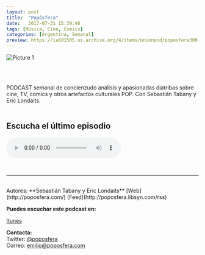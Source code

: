 ```yaml
---
layout: post
title:  "Popósfera"
date:   2017-07-31 15:39:40
tags: [Música, Cine, Comics]
categories: [Argentina, Semanal]
preview: https://ia601505.us.archive.org/4/items/unionpod/poposfera300.png
---
```


![Picture 1](https://ia601505.us.archive.org/4/items/unionpod/poposfera500.png)  

<br/>  
<br/>

PODCAST semanal de concienzudo análisis y apasionadas diatribas sobre cine, TV, comics y otros artefactos culturales POP. Con Sebastián Tabany y Eric Londaits.  
<br/>

## Escucha el último episodio  


<!--reproductor-feed=http://poposfera.libsyn.com/rss-->
<!--reproductor-start-->
<audio id="audio" preload="auto" controls="" src="http://traffic.libsyn.com/poposfera/068_-_Monstruos_famosos.mp3?dest-id=396222"></audio>
<!--reproductor-end-->

<br>


_ _ _  

<br>  
Autores: **Sebastián Tabany y Eric Londaits**  
[Web](http://poposfera.com/)  
[Feed](http://poposfera.libsyn.com/rss)

**Puedes escuchar este podcast en:**  

[Itunes](https://itunes.apple.com/ar/podcast/poposfera/id1131102242?mt=2)  

**Contacta:**  
Twitter: [@poposfera](https://twitter.com/poposfera)  
Correo: [emilio@poposfera.com](mailto:emilio@poposfera.com)  







